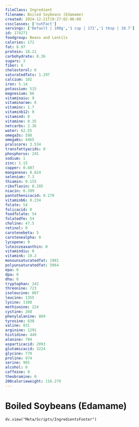 ```yaml
---
fileClass: Ingredient
filename: Boiled Soybeans (Edamame)
created: 2024-12-21T19:27:02-06:00
cssclasses: ['nutFact']
servings: ['Default | 100g','1 cup | 172','1 tbsp | 10.7']
id: 174271
foodgroup: Beans and Lentils
calories: 172
fat: 8.97
protein: 18.21
carbohydrate: 8.36
sugars: 3
fiber: 6
cholesterol: 0
saturatedfats: 1.297
calcium: 102
iron: 5.14
potassium: 515
magnesium: 86
vitaminaiu: 9
vitaminarae: 0
vitaminc: 1.7
vitaminb12: 0
vitamind: 0
vitamine: 0.35
netcarbs: 2.36
water: 62.55
omega3s: 598
omega6s: 4465
pralscore: 3.534
transfattyacids: 0
phosphorus: 245
sodium: 1
zinc: 1.15
copper: 0.407
manganese: 0.824
selenium: 7.3
thiamin: 0.155
riboflavin: 0.285
niacin: 0.399
pantothenicacid: 0.179
vitaminb6: 0.234
folate: 54
folicacid: 0
foodfolate: 54
folatedfe: 54
choline: 47.5
retinol: 0
carotenebeta: 5
carotenealpha: 0
lycopene: 0
luteinzeaxanthin: 0
vitamindiu: 0
vitamink: 19.2
monounsaturatedfat: 1981
polyunsaturatedfat: 5064
epa: 0
dpa: 0
dha: 0
tryptophan: 242
threonine: 723
isoleucine: 807
leucine: 1355
lysine: 1108
methionine: 224
cystine: 268
phenylalanine: 869
tyrosine: 630
valine: 831
arginine: 1291
histidine: 449
alanine: 784
asparticacid: 2093
glutamicacid: 3224
glycine: 770
proline: 974
serine: 965
alcohol: 0
caffeine: 0
theobromine: 0
200calorieweight: 116.279
---
```


# Boiled Soybeans (Edamame)

```dataviewjs
dv.view("Meta/Scripts/IngredientsFooter")
```